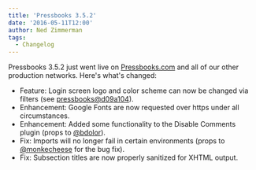 ```yaml
---
title: 'Pressbooks 3.5.2'
date: '2016-05-11T12:00'
author: Ned Zimmerman
tags:
  - Changelog
---
```


Pressbooks 3.5.2 just went live on [Pressbooks.com](https://pressbooks.com/) and all of
our other production networks. Here's what's changed:

- Feature: Login screen logo and color scheme can now be changed via filters
  (see [pressbooks@d09a104](https://github.com/pressbooks/pressbooks/commit/d09a104bfbbe3ad00a108004d0375ad1f7057ae0)).
- Enhancement: Google Fonts are now requested over https under all circumstances.
- Enhancement: Added some functionality to the Disable Comments plugin (props to
  [@bdolor](https://github.com/bdolor)).
- Fix: Imports will no longer fail in certain environments (props to
  [@monkecheese](https://github.com/monkecheese) for the bug fix).
- Fix: Subsection titles are now properly sanitized for XHTML output.
